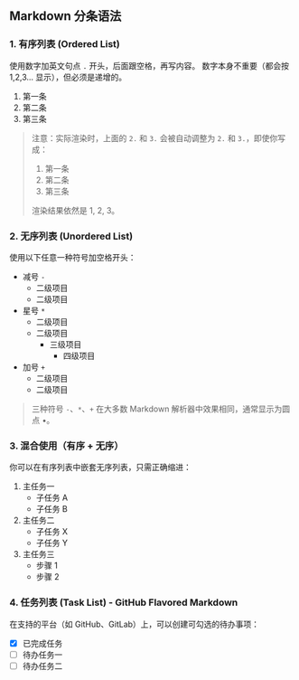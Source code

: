 ## Markdown 分条语法

### 1. 有序列表 (Ordered List)
使用数字加英文句点 `.` 开头，后面跟空格，再写内容。
数字本身不重要（都会按 1,2,3... 显示），但必须是递增的。

1. 第一条
2. 第二条
3. 第三条

> 注意：实际渲染时，上面的 `2.` 和 `3.` 会被自动调整为 `2.` 和 `3.`，即使你写成：
>
> 1. 第一条
> 5. 第二条
> 3. 第三条
>
> 渲染结果依然是 1, 2, 3。

### 2. 无序列表 (Unordered List)
使用以下任意一种符号加空格开头：

- 减号 `-`
  - 二级项目
  - 二级项目
- 星号 `*`
  * 二级项目
  * 二级项目
    + 三级项目
        - 四级项目
- 加号 `+`
  + 二级项目
  + 二级项目

> 三种符号 `-`、`*`、`+` 在大多数 Markdown 解析器中效果相同，通常显示为圆点 •。

### 3. 混合使用（有序 + 无序）
你可以在有序列表中嵌套无序列表，只需正确缩进：

1. 主任务一
   - 子任务 A
   - 子任务 B
2. 主任务二
   * 子任务 X
   * 子任务 Y
3. 主任务三
   + 步骤 1
   + 步骤 2

### 4. 任务列表 (Task List) - GitHub Flavored Markdown
在支持的平台（如 GitHub、GitLab）上，可以创建可勾选的待办事项：

- [x] 已完成任务
- [ ] 待办任务一
- [ ] 待办任务二
